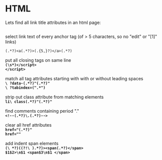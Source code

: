 # HTML

Lets find all link title attributes in an html page:

```text

```





select link text of every anchor tag \(of &gt; 5 characters, so no "edit" or "\[1\]" links\)

```text
(.*?)<a(.*?)>(.{5,}?)</a>(.*?)
```

put all closing tags on same line  
**`(\s*)</script>`**  
**`</script>`**

match all tag attributes starting with with or without leading spaces  
**`\ ?data-(.*?)"(.*?)"`**  
**`\ ?tabindex=(".*")`**

strip out class attribute from matching elements  
**`li\ class(.*?)"(.*?)"`**

find comments containing period "."  
**`<!--(.*?)\.(.*?)-->`**

clear all href attributes  
**`href="(.*?)"`**  
**`href=""`**

add indent span elements  
**`(\ *?)((?!\ ).*?)><span(.*?)</span>`**  
**`$1$2>\n$1 <span$3\n$1 </span>`**

